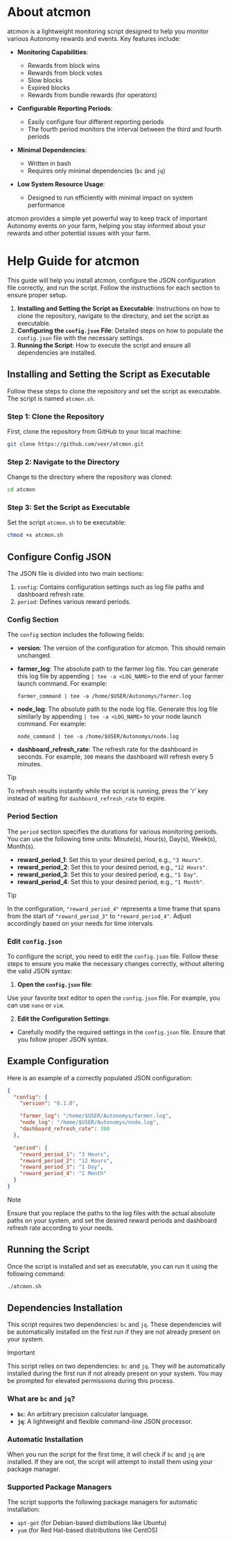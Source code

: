 # About atcmon

atcmon is a lightweight monitoring script designed to help you monitor various Autonomy rewards and events. Key features include:

- **Monitoring Capabilities**:
    - Rewards from block wins
    - Rewards from block votes
    - Slow blocks
    - Expired blocks
    - Rewards from bundle rewards (for operators)
  
- **Configurable Reporting Periods**:
    - Easily configure four different reporting periods
    - The fourth period monitors the interval between the third and fourth periods

- **Minimal Dependencies**:
    - Written in bash
    - Requires only minimal dependencies (`bc` and `jq`)

- **Low System Resource Usage**:
    - Designed to run efficiently with minimal impact on system performance

atcmon provides a simple yet powerful way to keep track of important Autonomy events on your farm, helping you stay informed about your rewards and other potential issues with your farm.



# Help Guide for atcmon

This guide will help you install atcmon, configure the JSON configuration file correctly, and run the script. Follow the instructions for each section to ensure proper setup.

1.  **Installing and Setting the Script as Executable**: Instructions on how to clone the repository, navigate to the directory, and set the script as executable.
2.  **Configuring the `config.json` File**: Detailed steps on how to populate the `config.json` file with the necessary settings.
3.  **Running the Script**: How to execute the script and ensure all dependencies are installed.

## Installing and Setting the Script as Executable

Follow these steps to clone the repository and set the script as executable. The script is named `atcmon.sh`.

### Step 1: Clone the Repository

First, clone the repository from GitHub to your local machine:

```sh
git clone https://github.com/vexr/atcmon.git
```
### Step 2: Navigate to the Directory

Change to the directory where the repository was cloned:
```sh
cd atcmon
```

### Step 3: Set the Script as Executable

Set the script `atcmon.sh` to be executable:
```sh
chmod +x atcmon.sh
```

## Configure Config JSON

The JSON file is divided into two main sections:
1. `config`: Contains configuration settings such as log file paths and dashboard refresh rate.
2. `period`: Defines various reward periods.

### Config Section

The `config` section includes the following fields:

- **version**: The version of the configuration for atcmon. This should remain unchanged.

- **farmer_log**: The absolute path to the farmer log file. You can generate this log file by appending `| tee -a <LOG_NAME>` to the end of your farmer launch command. For example:

	`farmer_command | tee -a /home/$USER/Autonomys/farmer.log`

- **node_log**: The absolute path to the node log file. Generate this log file similarly by appending `| tee -a <LOG_NAME>` to your node launch command. For example:

	`node_command | tee -a /home/$USER/Autonomys/node.log`


- **dashboard_refresh_rate**: The refresh rate for the dashboard in seconds. For example, `300` means the dashboard will refresh every 5 minutes.

> [!TIP]
> To refresh results instantly while the script is running, press the 'r' key instead of waiting for `dashboard_refresh_rate` to expire.

### Period Section

The `period` section specifies the durations for various monitoring periods. You can use the following time units: Minute(s), Hour(s), Day(s), Week(s), Month(s).

- **reward_period_1**: Set this to your desired period, e.g., `"3 Hours"`.
- **reward_period_2**: Set this to your desired period, e.g., `"12 Hours"`.
- **reward_period_3**: Set this to your desired period, e.g., `"1 Day"`.
- **reward_period_4**: Set this to your desired period, e.g., `"1 Month"`.

> [!TIP]
> In the configuration, `"reward_period_4"` represents a time frame that spans from the start of `"reward_period_3"` to `"reward_period_4"`. Adjust accordingly based on your needs for time intervals.


### Edit `config.json`

To configure the script, you need to edit the `config.json` file. Follow these steps to ensure you make the necessary changes correctly, without altering the valid JSON syntax:

1.  **Open the `config.json` file**:
    
 Use your favorite text editor to open the `config.json` file. For example, you can use `nano` or `vim`.

2.  **Edit the Configuration Settings**:

-   Carefully modify the required settings in the `config.json` file. Ensure that you follow proper JSON syntax.

## Example Configuration

Here is an example of a correctly populated JSON configuration:
```json
{
  "config": {
    "version": "0.1.0",

    "farmer_log": "/home/$USER/Autonomys/farmer.log",
    "node_log": "/home/$USER/Autonomys/node.log",
    "dashboard_refresh_rate": 300
  },

  "period": {
    "reward_period_1": "3 Hours",
    "reward_period_2": "12 Hours",
    "reward_period_3": "1 Day",
    "reward_period_4": "1 Month"
  }
}
```
> [!NOTE]
> Ensure that you replace the paths to the log files with the actual absolute paths on your system, and set the desired reward periods and dashboard refresh rate according to your needs.

## Running the Script

Once the script is installed and set as executable, you can run it using the following command:

```sh
./atcmon.sh
```

## Dependencies Installation

This script requires two dependencies: `bc` and `jq`. These dependencies will be automatically installed on the first run if they are not already present on your system.
> [!IMPORTANT]
> This script relies on two dependencies: `bc` and `jq`. They will be automatically installed during the first run if not already present on your system. You may be prompted for elevated permissions during this process.


### What are `bc` and `jq`?

-   **`bc`**: An arbitrary precision calculator language.
-   **`jq`**: A lightweight and flexible command-line JSON processor.

### Automatic Installation

When you run the script for the first time, it will check if `bc` and `jq` are installed. If they are not, the script will attempt to install them using your package manager.

### Supported Package Managers

The script supports the following package managers for automatic installation:

-   `apt-get` (for Debian-based distributions like Ubuntu)
-   `yum` (for Red Hat-based distributions like CentOS)
